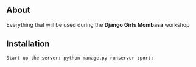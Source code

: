## About

Everything that will be used during the **Django Girls Mombasa** workshop



## Installation

	Start up the server: python manage.py runserver :port:


